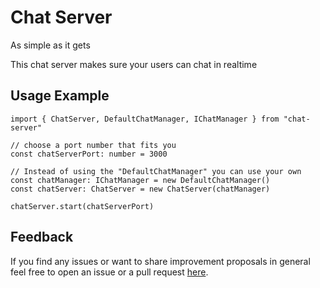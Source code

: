 # Chat Server
As simple as it gets

This chat server makes sure your users can chat in realtime

## Usage Example
    import { ChatServer, DefaultChatManager, IChatManager } from "chat-server"

    // choose a port number that fits you
    const chatServerPort: number = 3000

    // Instead of using the "DefaultChatManager" you can use your own
    const chatManager: IChatManager = new DefaultChatManager()
    const chatServer: ChatServer = new ChatServer(chatManager)

    chatServer.start(chatServerPort)



## Feedback
If you find any issues or want to share improvement proposals in general feel free to open an issue or a pull request [here](https://github.com/homo-digitalis/chat-server).

